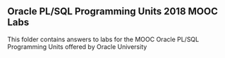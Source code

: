 ﻿## Oracle PL/SQL Programming Units 2018 MOOC Labs

This folder contains answers to labs for the MOOC Oracle PL/SQL Programming Units offered by Oracle University





